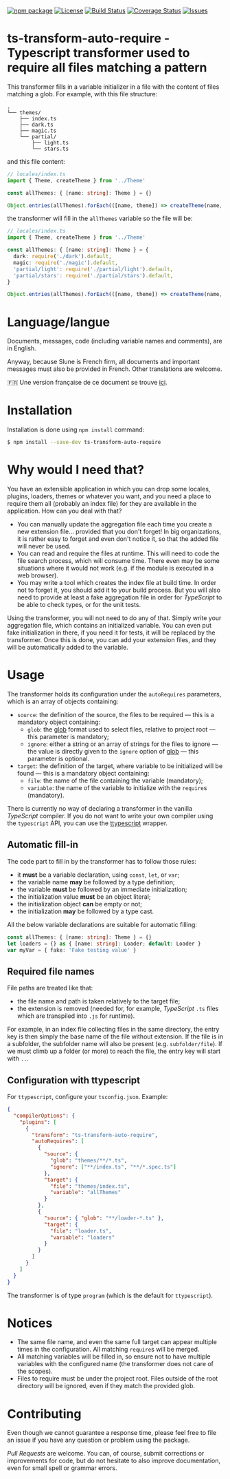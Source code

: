 [![npm package](https://badge.fury.io/js/ts-transform-auto-require.svg)](https://www.npmjs.com/package/ts-transform-auto-require)
[![License](https://img.shields.io/github/license/slune-org/ts-transform-auto-require.svg)](https://github.com/slune-org/ts-transform-auto-require/blob/master/LICENSE)
[![Build Status](https://travis-ci.org/slune-org/ts-transform-auto-require.svg?branch=master)](https://travis-ci.org/slune-org/ts-transform-auto-require)
[![Coverage Status](https://coveralls.io/repos/github/slune-org/ts-transform-auto-require/badge.svg?branch=master)](https://coveralls.io/github/slune-org/ts-transform-auto-require?branch=master)
[![Issues](https://img.shields.io/github/issues/slune-org/ts-transform-auto-require.svg)](https://github.com/slune-org/ts-transform-auto-require/issues)

# ts-transform-auto-require - Typescript transformer used to require all files matching a pattern

This transformer fills in a variable initializer in a file with the content of files matching a glob. For example, with this file structure:

    .
    └── themes/
        ├── index.ts
        ├── dark.ts
        ├── magic.ts
        └── partial/
            ├── light.ts
            └── stars.ts

and this file content:

```typescript
// locales/index.ts
import { Theme, createTheme } from '../Theme'

const allThemes: { [name: string]: Theme } = {}

Object.entries(allThemes).forEach(([name, theme]) => createTheme(name, theme))
```

the transformer will fill in the `allThemes` variable so the file will be:

```typescript
// locales/index.ts
import { Theme, createTheme } from '../Theme'

const allThemes: { [name: string]: Theme } = {
  dark: require('./dark').default,
  magic: require('./magic').default,
  'partial/light': require('./partial/light').default,
  'partial/stars': require('./partial/stars').default,
}

Object.entries(allThemes).forEach(([name, theme]) => createTheme(name, theme))
```

# Language/langue

Documents, messages, code (including variable names and comments), are in English.

Anyway, because Slune is French firm, all documents and important messages must also be provided in French. Other translations are welcome.

:fr: Une version française de ce document se trouve [ici](doc/fr/README.md).

# Installation

Installation is done using `npm install` command:

```bash
$ npm install --save-dev ts-transform-auto-require
```

# Why would I need that?

You have an extensible application in which you can drop some locales, plugins, loaders, themes or whatever you want, and you need a place to require them all (probably an index file) for they are available in the application. How can you deal with that?

- You can manually update the aggregation file each time you create a new extension file… provided that you don't forget! In big organizations, it is rather easy to forget and even don't notice it, so that the added file will never be used.
- You can read and require the files at runtime. This will need to code the file search process, which will consume time. There even may be some situations where it would not work (e.g. if the module is executed in a web browser).
- You may write a tool which creates the index file at build time. In order not to forget it, you should add it to your build process. But you will also need to provide at least a fake aggregation file in order for _TypeScript_ to be able to check types, or for the unit tests.

Using the transformer, you will not need to do any of that. Simply write your aggregation file, which contains an initialized variable. You can even put fake initialization in there, if you need it for tests, it will be replaced by the transformer. Once this is done, you can add your extension files, and they will be automatically added to the variable.

# Usage

The transformer holds its configuration under the `autoRequires` parameters, which is an array of objects containing:

- `source`: the definition of the source, the files to be required — this is a mandatory object containing:
  - `glob`: the [glob](https://www.npmjs.com/package/glob) format used to select files, relative to project root — this parameter is mandatory;
  - `ignore`: either a string or an array of strings for the files to ignore — the value is directly given to the `ignore` option of [glob](https://www.npmjs.com/package/glob) — this parameter is optional.
- `target`: the definition of the target, where variable to be initialized will be found — this is a mandatory object containing:
  - `file`: the name of the file containing the variable (mandatory);
  - `variable`: the name of the variable to initialize with the `require`s (mandatory).

There is currently no way of declaring a transformer in the vanilla _TypeScript_ compiler. If you do not want to write your own compiler using the `typescript` API, you can use the [ttypescript](https://www.npmjs.com/package/ttypescript) wrapper.

## Automatic fill-in

The code part to fill in by the transformer has to follow those rules:

- it **must** be a variable declaration, using `const`, `let`, or `var`;
- the variable name **may** be followed by a type definition;
- the variable **must** be followed by an immediate initialization;
- the initialization value **must** be an object literal;
- the initialization object **can** be empty or not;
- the initialization **may** be followed by a type cast.

All the below variable declarations are suitable for automatic filling:

```typescript
const allThemes: { [name: string]: Theme } = {}
let loaders = {} as { [name: string]: Loader; default: Loader }
var myVar = { fake: 'Fake testing value' }
```

## Required file names

File paths are treated like that:

- the file name and path is taken relatively to the target file;
- the extension is removed (needed for, for example, _TypeScript_ `.ts` files which are transpiled into `.js` for runtime).

For example, in an index file collecting files in the same directory, the entry key is then simply the base name of the file without extension. If the file is in a subfolder, the subfolder name will also be present (e.g. `subfolder/file`). If we must climb up a folder (or more) to reach the file, the entry key will start with `..`.

## Configuration with ttypescript

For `ttypescript`, configure your `tsconfig.json`. Example:

```json
{
  "compilerOptions": {
    "plugins": [
      {
        "transform": "ts-transform-auto-require",
        "autoRequires": [
          {
            "source": {
              "glob": "themes/**/*.ts",
              "ignore": ["**/index.ts", "**/*.spec.ts"]
            },
            "target": {
              "file": "themes/index.ts",
              "variable": "allThemes"
            }
          },
          {
            "source": { "glob": "**/loader-*.ts" },
            "target": {
              "file": "loader.ts",
              "variable": "loaders"
            }
          }
        ]
      }
    ]
  }
}
```

The transformer is of type `program` (which is the default for `ttypescript`).

# Notices

- The same file name, and even the same full target can appear multiple times in the configuration. All matching `require`s will be merged.
- All matching variables will be filled in, so ensure not to have multiple variables with the configured name (the transformer does not care of the scopes).
- Files to require must be under the project root. Files outside of the root directory will be ignored, even if they match the provided glob.

# Contributing

Even though we cannot guarantee a response time, please feel free to file an issue if you have any question or problem using the package.

_Pull Requests_ are welcome. You can, of course, submit corrections or improvements for code, but do not hesitate to also improve documentation, even for small spell or grammar errors.
